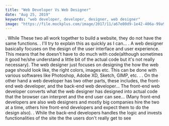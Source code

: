 ```yaml
---
title: "Web Developer Vs Web Designer"
date: "Aug 25, 2019"
keywords: "web developer, developer, designer, web designer"
image: "https://file.mockplus.com/image/2017/11/a67e00d9-1e42-406a-99a9-056c8167020b.jpg"
---
```


.
While These two all work together to build a website, they do not have the same functions.
.
I'll try to explain this as quickly as I can...
.
A web designer basically focuses on the design of the user interface and user experience. This means that he doesn't have to do much with code(although sometimes it good he/she understand a little bit of the actual code but it's not really necessary). The web designer just focuses on designing the how the web page should look like, the right colors, images etc. This can be done with various softwares like Photoshop, Adobe XD, Sketch, GIMP, etc.
.
.
On the other hand a web developer has two other parts, these includes, the front-end web developer, and the back-end web developer... The front-end web developer converts what the web designer has designed into actual code that the browser can interpret and the end user can see... (Many front-end developers are also web designers and mostly big companies hire the two at a time, others hire front-end developers and expect them to do the design also).
.
While the back-end developers handles the logic and invests functionalities of the site the the users don't really get to see